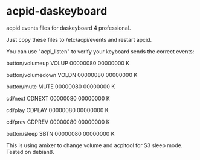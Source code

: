 # acpid-daskeyboard
acpid events files for daskeyboard 4 professional.

Just copy these files to /etc/acpi/events and restart apcid.

You can use "acpi_listen" to verify your keyboard sends the correct events:

button/volumeup VOLUP 00000080 00000000 K

button/volumedown VOLDN 00000080 00000000 K

button/mute MUTE 00000080 00000000 K

cd/next CDNEXT 00000080 00000000 K

cd/play CDPLAY 00000080 00000000 K

cd/prev CDPREV 00000080 00000000 K

button/sleep SBTN 00000080 00000000 K

This is using amixer to change volume and acpitool for S3 sleep mode.
Tested on debian8.

